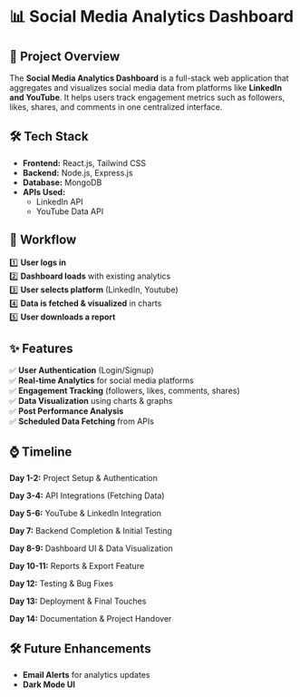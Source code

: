 # 📊 Social Media Analytics Dashboard

## 🚀 Project Overview
The **Social Media Analytics Dashboard** is a full-stack web application that aggregates and visualizes social media data from platforms like **LinkedIn and YouTube**. It helps users track engagement metrics such as followers, likes, shares, and comments in one centralized interface.

## 🛠 Tech Stack
- **Frontend:** React.js, Tailwind CSS
- **Backend:** Node.js, Express.js
- **Database:** MongoDB
- **APIs Used:**
  - LinkedIn API
  - YouTube Data API    

## 🔄 Workflow
1️⃣ **User logs in**  
2️⃣ **Dashboard loads** with existing analytics  
3️⃣ **User selects platform** (LinkedIn, Youtube)  
4️⃣ **Data is fetched & visualized** in charts  
5️⃣ **User downloads a report**  

## ✨ Features
✅ **User Authentication** (Login/Signup)  
✅ **Real-time Analytics** for social media platforms  
✅ **Engagement Tracking** (followers, likes, comments, shares)  
✅ **Data Visualization** using charts & graphs  
✅ **Post Performance Analysis**  
✅ **Scheduled Data Fetching** from APIs  


## ⌚ Timeline

**Day 1-2:** Project Setup & Authentication

**Day 3-4:** API Integrations (Fetching Data)

**Day 5-6:** YouTube & LinkedIn Integration

**Day 7:** Backend Completion & Initial Testing

**Day 8-9:** Dashboard UI & Data Visualization

**Day 10-11:** Reports & Export Feature

**Day 12:** Testing & Bug Fixes

**Day 13:** Deployment & Final Touches

**Day 14:** Documentation & Project Handover
 

## 🛠️ Future Enhancements  
- **Email Alerts** for analytics updates  
- **Dark Mode UI**  
